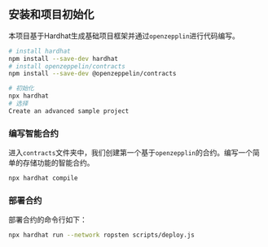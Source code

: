 ## 安装和项目初始化

本项目基于Hardhat生成基础项目框架并通过`openzepplin`进行代码编写。

```bash
# install hardhat
npm install --save-dev hardhat
# install openzeppelin/contracts
npm install --save-dev @openzeppelin/contracts
```

```bash
# 初始化
npx hardhat
# 选择 
Create an advanced sample project
```

### 编写智能合约

进入`contracts`文件夹中，我们创建第一个基于`openzepplin`的合约。编写一个简单的存储功能的智能合约。

```bash
npx hardhat compile
```

### 部署合约

部署合约的命令行如下：
```bash
npx hardhat run --network ropsten scripts/deploy.js
```